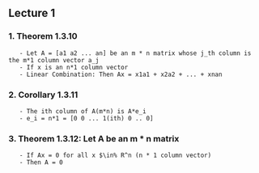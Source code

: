 ## Lecture 1
### 1. Theorem 1.3.10
       - Let A = [a1 a2 ... an] be an m * n matrix whose j_th column is the m*1 column vector a_j
       - If x is an n*1 column vector
       - Linear Combination: Then Ax = x1a1 + x2a2 + ... + xnan
### 2. Corollary 1.3.11
       - The ith column of A(m*n) is A*e_i
       - e_i = n*1 = [0 0 ... 1(ith) 0 .. 0]
### 3. Theorem 1.3.12: Let A be an m * n matrix
       - If Ax = 0 for all x $\in% R^n (n * 1 column vector)
       - Then A = 0
